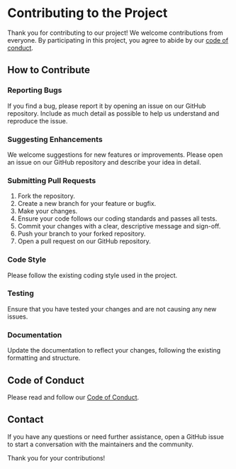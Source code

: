 ﻿# Contributing to the Project

Thank you for contributing to our project! We welcome contributions from everyone. By participating in this project, you agree to abide by our [code of conduct](CODE_OF_CONDUCT.md).

## How to Contribute

### Reporting Bugs

If you find a bug, please report it by opening an issue on our GitHub repository. Include as much detail as possible to help us understand and reproduce the issue.

### Suggesting Enhancements

We welcome suggestions for new features or improvements. Please open an issue on our GitHub repository and describe your idea in detail.

### Submitting Pull Requests

1. Fork the repository.
2. Create a new branch for your feature or bugfix.
3. Make your changes.
4. Ensure your code follows our coding standards and passes all tests.
5. Commit your changes with a clear, descriptive message and sign-off.
6. Push your branch to your forked repository.
7. Open a pull request on our GitHub repository.

### Code Style

Please follow the existing coding style used in the project.

### Testing

Ensure that you have tested your changes and are not causing any new issues.

### Documentation

Update the documentation to reflect your changes, following the existing formatting and structure.

## Code of Conduct

Please read and follow our [Code of Conduct](CODE_OF_CONDUCT.md).

## Contact

If you have any questions or need further assistance, open a GitHub issue to start a conversation with the maintainers and the community.

Thank you for your contributions!